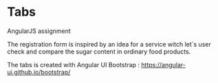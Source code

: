 # Tabs
AngularJS assignment

The registration form is inspired by an idea for a service witch let´s
user check and compare the sugar content in ordinary food products.

The tabs is created with Angular UI Bootstrap : https://angular-ui.github.io/bootstrap/ 

